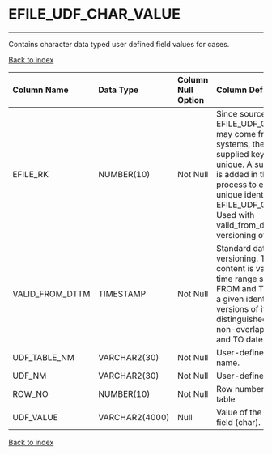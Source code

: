 # EFILE_UDF_CHAR_VALUE

---

Contains character data typed user defined field values for cases.

[Back to index](./index.md)

| Column Name     | Data Type      | Column Null Option   | Column Definition                                                                                                                                                                                                                                                              |
|:----------------|:---------------|:---------------------|:-------------------------------------------------------------------------------------------------------------------------------------------------------------------------------------------------------------------------------------------------------------------------------|
| EFILE_RK        | NUMBER(10)     | Not Null             | Since source data for EFILE_UDF_CHAR_VALUE may come from multiple systems, the business supplied keys may not be unique. A surrogate key is added in the ETL process to ensure a unique identifier for EFILE_UDF_CHAR_VALUE. Used with valid_from_dttm for versioning of rows. |
| VALID_FROM_DTTM | TIMESTAMP      | Not Null             | Standard dates used for versioning. The row content is valid within the time range specified by FROM and TO dates. For a given identifier, versions of its rows are distinguished by different non-overlapping FROM and TO date ranges.                                        |
| UDF_TABLE_NM    | VARCHAR2(30)   | Not Null             | User-defined field table name.                                                                                                                                                                                                                                                 |
| UDF_NM          | VARCHAR2(30)   | Not Null             | User-defined field name.                                                                                                                                                                                                                                                       |
| ROW_NO          | NUMBER(10)     | Not Null             | Row number of the UDF table                                                                                                                                                                                                                                                    |
| UDF_VALUE       | VARCHAR2(4000) | Null                 | Value of the user defined field (char).                                                                                                                                                                                                                                        |

[Back to index](./index.md)
